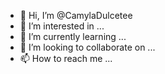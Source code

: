 - 👋 Hi, I’m @CamylaDulcetee
- 👀 I’m interested in ...
- 🌱 I’m currently learning ...
- 💞️ I’m looking to collaborate on ...
- 📫 How to reach me ...

<!---
CamylaDulcetee/CamylaDulcetee is a ✨ special ✨ repository because its `README.md` (this file) appears on your GitHub profile.
You can click the Preview link to take a look at your changes.
--->

